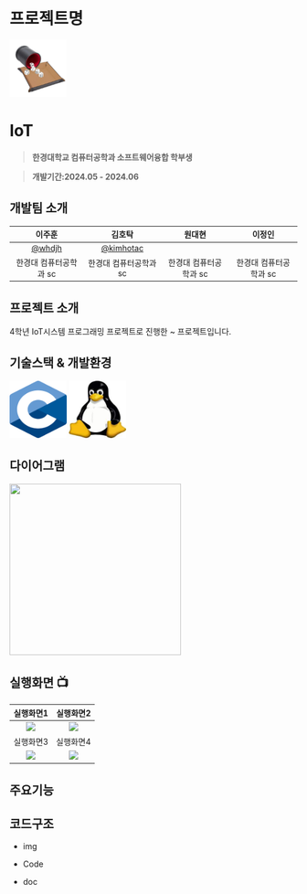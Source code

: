 # 프로젝트명
<img src="/image/title.jpg" width="100" height="100"/>

# IoT 
> **한경대학교 컴퓨터공학과 소프트웨어융합 학부생**

> **개발기간:2024.05 - 2024.06**

## 개발팀 소개
|      이주훈       |       김호탁      |       원대현     |       이정인     |
| :-------------: | :-------------: | :-------------: | :-------------: |
|   [@whdjh](https://github.com/whdjh)   |    [@kimhotac](https://github.com/kimhotac)   |  |  |
| 한경대 컴퓨터공학과 sc | 한경대 컴퓨터공학과 sc | 한경대 컴퓨터공학과 sc | 한경대 컴퓨터공학과 sc |

## 프로젝트 소개
4학년 IoT시스템 프로그래밍 프로젝트로 진행한 ~ 프로젝트입니다. 

## 기술스택 & 개발환경
<img src="/image/c.png" width="100" height="100"/>

<img src="/image/linux.jpeg" width="100" height="100"/>         

## 다이어그램
<img src="주소입력" width="300" height="300"/>

## 실행화면 📺
| 실행화면1 | 실행화면2 |
| :-------------------------------------------: | :------------: |
| <img width="329" src="주소입력"/> | <img width="329" src="주소입력"/> |  
| 실행화면3 | 실행화면4 |  
| <img width="329" src="주소입력"/> | <img width="329" src="주소입력"/> |

## 주요기능

## 코드구조
* img
  
* Code
  
* doc